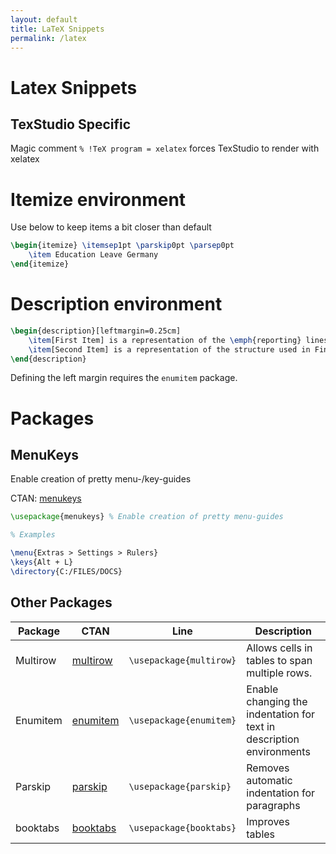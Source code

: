 ```yaml
---
layout: default
title: LaTeX Snippets
permalink: /latex
---
```


# Latex Snippets

## TexStudio Specific
Magic comment
`% !TeX program = xelatex`
forces TexStudio to render with xelatex

# Itemize environment
Use below to keep items a bit closer than default
```latex
\begin{itemize} \itemsep1pt \parskip0pt \parsep0pt
	\item Education Leave Germany
\end{itemize}
```
# Description environment
```latex
\begin{description}[leftmargin=0.25cm]
	\item[First Item] is a representation of the \emph{reporting} lines that are created and maintained ...
	\item[Second Item] is a representation of the structure used in Finance, showing which segment pays ...
\end{description}
```
Defining the left margin requires the `enumitem` package.
# Packages
## MenuKeys
Enable creation of pretty menu-/key-guides

CTAN: [menukeys](https://www.ctan.org/pkg/menukeys)

```latex
\usepackage{menukeys} % Enable creation of pretty menu-guides

% Examples

\menu{Extras > Settings > Rulers}
\keys{Alt + L}
\directory{C:/FILES/DOCS}
```

## Other Packages
| Package | CTAN | Line |  Description |
| -- | --- | --- | --- |
| Multirow | [multirow](https://www.ctan.org/pkg/multirow) | `\usepackage{multirow}` | Allows cells in tables to span multiple rows. |
| Enumitem| [enumitem](https://www.ctan.org/pkg/enumitem) | `\usepackage{enumitem}` | Enable changing the indentation for text in description environments |
| Parskip | [parskip](https://ctan.org/pkg/parskip) | `\usepackage{parskip}` | Removes automatic indentation for paragraphs |
| booktabs | [booktabs](https://ctan.org/pkg/booktabs) | `\usepackage{booktabs}` | Improves tables |

